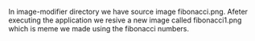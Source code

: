 In image-modifier directory we have source image fibonacci.png.
Afeter executing the application we resive a new image called fibonacci1.png which is meme we made using the fibonacci numbers.
